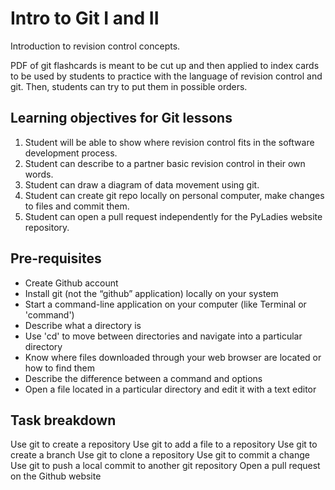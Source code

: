 Intro to Git I and II
=====================

Introduction to revision control concepts.

PDF of git flashcards is meant to be cut up and then applied to index cards
to be used by students to practice with the language of revision control and
git. Then, students can try to put them in possible orders.


Learning objectives for Git lessons
-----------------------------------

1. Student will be able to show where revision control fits in the software development process.
2. Student can describe to a partner basic revision control in their own words.
3. Student can draw a diagram of data movement using git.
4. Student can create git repo locally on personal computer, make changes to files and commit them.
5. Student can open a pull request independently for the PyLadies website repository.


Pre-requisites
--------------
* Create Github account
* Install git (not the “github” application) locally on your system
* Start a command-line application on your computer (like Terminal or 'command')
* Describe what a directory is
* Use 'cd' to move between directories and navigate into a particular directory
* Know where files downloaded through your web browser are located or how to find them 
* Describe the difference between a command and options
* Open a file located in a particular directory and edit it with a text editor

Task breakdown
--------------
Use git to create a repository
Use git to add a file to a repository
Use git to create a branch
Use git to clone a repository
Use git to commit a change
Use git to push a local commit to another git repository
Open a pull request on the Github website
